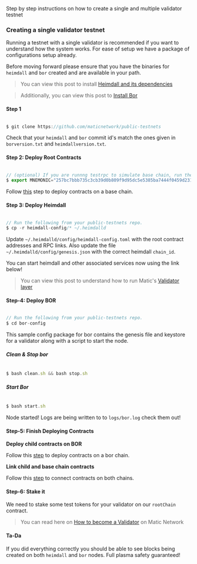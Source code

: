 Step by step instructions on how to create a single and multiple validator testnet

### Creating a single validator testnet

Running a testnet with a single validator is recommended if you want to understand how the system works. For ease of setup we have a package of configurations setup already. 

Before moving forward please ensure that you have the binaries for `heimdall` and `bor` created and are available in your path.

> You can view this post to install [Heimdall and its dependencies](https://docs.matic.network/staking/heimdall/install-heimdall/)

> Additionally, you can view this post to [Install Bor](https://docs.matic.network/staking/install-bor)

#### Step 1

```js

$ git clone https://github.com/maticnetwork/public-testnets

```

Check that your `heimdall` and `bor` commit id's match the ones given in `borversion.txt` and `heimdallversion.txt`.

#### Step 2: Deploy Root Contracts

```js

// (optional) If you are runnng testrpc to simulate base chain, run the below command to add your validator to testrpc instance
$ export MNEMONIC="257bc7bbb735c3cb39d0b809f9d95dc5e5385ba7444f0459d231cfd1f1f954ff"

```

Follow [this](https://docs.matic.network/staking/validator-contracts/deploying-contracts/#step-1-deploy-root-contracts-on-base-chain) step to deploy contracts on a base chain. 

#### Step 3: Deploy Heimdall

```js

// Run the following from your public-testnets repo.
$ cp -r heimdall-config/* ~/.heimdalld

```

Update `~/.heimdalld/config/heimdall-config.toml` with the root contract addresses and RPC links. Also update the file `~/.heimdalld/config/genesis.json` with the correct heimdall `chain_id`. 

You can start heimdall and other associated services now using the link below! 

> You can view this post to understand how to run Matic's [Validator layer](https://docs.matic.network/staking/heimdall/run-heimdall)


#### Step-4: Deploy BOR  

```js

// Run the following from your public-testnets repo.
$ cd bor-config

```

This sample config package for bor contains the genesis file and keystore for a validator along with a script to start the node.

##### Clean & Stop bor 

```js

$ bash clean.sh && bash stop.sh

```

##### Start Bor

```js

$ bash start.sh

```

Node started! Logs are being written to to `logs/bor.log` check them out! 

#### Step-5: Finish Deploying Contracts 

**Deploy child contracts on BOR**

Follow this [step](https://docs.matic.network/staking/validator-contracts/deploying-contracts/#step-2-deploy-contracts-on-bor) to deploy contracts on a bor chain. 

**Link child and base chain contracts**

Follow this [step](https://docs.matic.network/staking/validator-contracts/deploying-contracts/#step-3-link-contracts-on-bor-with-contracts-on-base-chain) to connect contracts on both chains. 


#### Step-6: Stake it

We need to stake some test tokens for your validator on our `rootChain` contract.

> You can read here on [How to become a Validator](https://docs.matic.network/staking/validator-contracts/become-a-validator) on Matic Network

#### Ta-Da

If you did everything correctly you should be able to see blocks being created on both `heimdall` and `bor` nodes. Full plasma safety guaranteed! 

